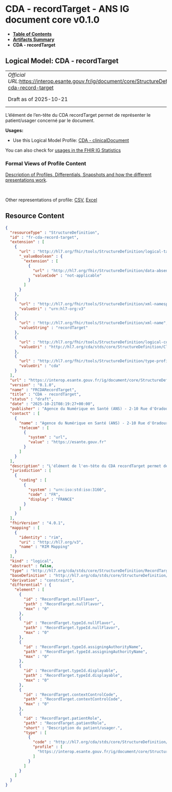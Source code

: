 # CDA - recordTarget - ANS IG document core v0.1.0

* [**Table of Contents**](toc.md)
* [**Artifacts Summary**](artifacts.md)
* **CDA - recordTarget**

## Logical Model: CDA - recordTarget 

| | |
| :--- | :--- |
| *Official URL*:https://interop.esante.gouv.fr/ig/document/core/StructureDefinition/fr-cda-record-target | *Version*:0.1.0 |
| Draft as of 2025-10-21 | *Computable Name*:FRCDARecordTarget |

 
L’élément de l’en-tête du CDA recordTarget permet de représenter le patient/usager concerné par le document. 

**Usages:**

* Use this Logical Model Profile: [CDA - clinicalDocument](StructureDefinition-fr-cda-clinical-document.md)

You can also check for [usages in the FHIR IG Statistics](https://packages2.fhir.org/xig/ans.document.fr.core|current/StructureDefinition/fr-cda-record-target)

### Formal Views of Profile Content

 [Description of Profiles, Differentials, Snapshots and how the different presentations work](http://build.fhir.org/ig/FHIR/ig-guidance/readingIgs.html#structure-definitions). 

 

Other representations of profile: [CSV](StructureDefinition-fr-cda-record-target.csv), [Excel](StructureDefinition-fr-cda-record-target.xlsx) 



## Resource Content

```json
{
  "resourceType" : "StructureDefinition",
  "id" : "fr-cda-record-target",
  "extension" : [
    {
      "url" : "http://hl7.org/fhir/tools/StructureDefinition/logical-target",
      "_valueBoolean" : {
        "extension" : [
          {
            "url" : "http://hl7.org/fhir/StructureDefinition/data-absent-reason",
            "valueCode" : "not-applicable"
          }
        ]
      }
    },
    {
      "url" : "http://hl7.org/fhir/tools/StructureDefinition/xml-namespace",
      "valueUri" : "urn:hl7-org:v3"
    },
    {
      "url" : "http://hl7.org/fhir/tools/StructureDefinition/xml-name",
      "valueString" : "recordTarget"
    },
    {
      "url" : "http://hl7.org/fhir/tools/StructureDefinition/logical-container",
      "valueUri" : "http://hl7.org/cda/stds/core/StructureDefinition/ClinicalDocument"
    },
    {
      "url" : "http://hl7.org/fhir/tools/StructureDefinition/type-profile-style",
      "valueUri" : "cda"
    }
  ],
  "url" : "https://interop.esante.gouv.fr/ig/document/core/StructureDefinition/fr-cda-record-target",
  "version" : "0.1.0",
  "name" : "FRCDARecordTarget",
  "title" : "CDA - recordTarget",
  "status" : "draft",
  "date" : "2025-10-21T08:19:27+00:00",
  "publisher" : "Agence du Numérique en Santé (ANS) - 2-10 Rue d'Oradour-sur-Glane, 75015 Paris",
  "contact" : [
    {
      "name" : "Agence du Numérique en Santé (ANS) - 2-10 Rue d'Oradour-sur-Glane, 75015 Paris",
      "telecom" : [
        {
          "system" : "url",
          "value" : "https://esante.gouv.fr"
        }
      ]
    }
  ],
  "description" : "L'élément de l'en-tête du CDA recordTarget permet de représenter le patient/usager concerné par le document.",
  "jurisdiction" : [
    {
      "coding" : [
        {
          "system" : "urn:iso:std:iso:3166",
          "code" : "FR",
          "display" : "FRANCE"
        }
      ]
    }
  ],
  "fhirVersion" : "4.0.1",
  "mapping" : [
    {
      "identity" : "rim",
      "uri" : "http://hl7.org/v3",
      "name" : "RIM Mapping"
    }
  ],
  "kind" : "logical",
  "abstract" : false,
  "type" : "http://hl7.org/cda/stds/core/StructureDefinition/RecordTarget",
  "baseDefinition" : "http://hl7.org/cda/stds/core/StructureDefinition/RecordTarget",
  "derivation" : "constraint",
  "differential" : {
    "element" : [
      {
        "id" : "RecordTarget.nullFlavor",
        "path" : "RecordTarget.nullFlavor",
        "max" : "0"
      },
      {
        "id" : "RecordTarget.typeId.nullFlavor",
        "path" : "RecordTarget.typeId.nullFlavor",
        "max" : "0"
      },
      {
        "id" : "RecordTarget.typeId.assigningAuthorityName",
        "path" : "RecordTarget.typeId.assigningAuthorityName",
        "max" : "0"
      },
      {
        "id" : "RecordTarget.typeId.displayable",
        "path" : "RecordTarget.typeId.displayable",
        "max" : "0"
      },
      {
        "id" : "RecordTarget.contextControlCode",
        "path" : "RecordTarget.contextControlCode",
        "max" : "0"
      },
      {
        "id" : "RecordTarget.patientRole",
        "path" : "RecordTarget.patientRole",
        "short" : "Description du patient/usager.",
        "type" : [
          {
            "code" : "http://hl7.org/cda/stds/core/StructureDefinition/PatientRole",
            "profile" : [
              "https://interop.esante.gouv.fr/ig/document/core/StructureDefinition/fr-cda-patient-role"
            ]
          }
        ]
      }
    ]
  }
}

```
